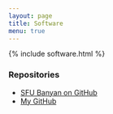 ```yaml
---
layout: page
title: Software
menu: true
---
```


{% include software.html %}

### Repositories

* [SFU Banyan on GitHub](https://https://github.com/sfu-arch/)
* [My GitHub](https://github.com/ashriram)


